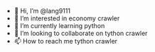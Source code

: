 - 👋 Hi, I’m @lang9111
- 👀 I’m interested in economy crawler
- 🌱 I’m currently learning python
- 💞️ I’m looking to collaborate on tython crawler
- 📫 How to reach me tython crawler

<!---
lang9111/lang9111 is a ✨ special ✨ repository because its `README.md` (this file) appears on your GitHub profile.
You can click the Preview link to take a look at your changes.
--->
